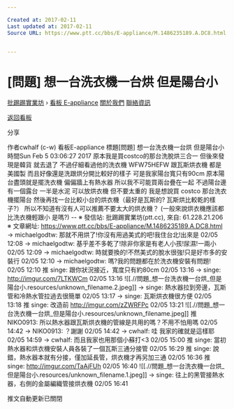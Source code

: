 ```yaml
---

Created at: 2017-02-11
Last updated at: 2017-02-11
Source URL: https://www.ptt.cc/bbs/E-appliance/M.1486235189.A.DC8.html


---
```


# [問題] 想一台洗衣機一台烘 但是陽台小


[批踢踢實業坊](https://www.ptt.cc/) › [看板 E-appliance](https://www.ptt.cc/bbs/E-appliance/index.html) [關於我們](https://www.ptt.cc/about.html) [聯絡資訊](https://www.ptt.cc/contact.html)

[返回看板](https://www.ptt.cc/bbs/E-appliance/index.html)

分享

作者cwhalf (c-w)
看板E-appliance
標題\[問題\] 想一台洗衣機一台烘 但是陽台小
時間Sun Feb 5 03:06:27 2017
原本我是買costco的那台洗脫烘三合一 但後來發現是韓貨 就去退了 不過仔細看過他的洗衣機 WFW75HEFW 跟瓦斯烘衣機 都是美國製 而且好像還是洗跟烘分開比較好的樣子 可是我家陽台寬只有90cm 原本陽台盡頭就是擺洗衣機 偏偏牆上有熱水器 所以我不可能買兩台疊在一起 不過陽台邊有一個露台 一半是水泥 可以放烘衣機 但不要太重的 我是想說買 costco 那台洗衣機擺陽台 然後再找一台比較小台的烘衣機（最好是瓦斯的? 瓦斯烘比較乾的樣子?） 所以不知道有沒有人可以推薦不要太大的烘衣機？ (一般來說烘衣機應該都比洗衣機輕跟小 是嗎?) -- ※ 發信站: 批踢踢實業坊(ptt.cc), 來自: 61.228.21.206 ※ 文章網址: <https://www.ptt.cc/bbs/E-appliance/M.1486235189.A.DC8.html>
→ michaelgodtw: 那就不用烘了!你沒有用過美式的吧!我住台北!出來是 02/05 12:08
→ michaelgodtw: 基乎差不多乾了!除非你家是有老人小孩!尿濕!一兩小 02/05 12:09
→ michaelgodtw: 時就要換的!不然美式的脫水很強!只是好市多的安裝行 02/05 12:10
→ michaelgodtw: 嗎?我的問題都在於洗衣機安裝有問題! 02/05 12:10
推 singe: 跟你狀況接近，寬度只有約80cm 02/05 13:16
→ singe: <http://imgur.com/7LTKWCm> 02/05 13:16
![[.//問題_想一台洗衣機一台烘_但是陽台小.resources/unknown_filename.2.jpeg]]
→ singe: 熱水器拉到旁邊，瓦斯管和冷熱水管拉過去很簡單 02/05 13:17
→ singe: 瓦斯烘衣機很方便 02/05 13:18
推 singe: 改造前 <http://imgur.com/zZWRFPc> 02/05 13:21
![[.//問題_想一台洗衣機一台烘_但是陽台小.resources/unknown_filename.jpeg]]
推 NIKO0913: 所以熱水器跟瓦斯烘衣機的管線是共用的嗎？不用不怕用嗎 02/05 14:42
→ NIKO0913: ？謝謝 02/05 14:42
→ cwhalf: 哇 我家的確就是這樣耶 02/05 14:59
→ cwhalf: 而且我家也用那個小蘇打<3 02/05 15:00
推 singe: 當初熱水器和烘衣機安裝人員各裝了一個瓦斯三通分接管 02/05 16:29
推 singe: 說錯，熱水器本就有分接，僅加延長管，烘衣機才再另加三通 02/05 16:36
推 singe: <http://imgur.com/TaAjFUh> 02/05 16:40
![[.//問題_想一台洗衣機一台烘_但是陽台小.resources/unknown_filename.1.jpeg]]
→ singe: 往上的黑管接熱水器，右側的金屬編織管接烘衣機 02/05 16:41

推文自動更新已關閉


